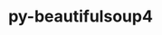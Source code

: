 ---
title: "py-beautifulsoup4"
layout: cache
categories: [package, develop-2024-02-11]
meta: {"versions": ["4.12.2"], "compilers": ["gcc@=11.1.0", "gcc@=11.4.0", "gcc@=9.4.0", "oneapi@=2024.0.0"], "oss": ["ubuntu20.04", "ubuntu22.04"], "platforms": ["linux"], "targets": ["neoverse_v1", "neoverse_v2", "ppc64le", "x86_64_v3"], "stacks": ["data-vis-sdk", "e4s", "e4s-neoverse-v2", "e4s-neoverse_v1", "e4s-oneapi", "e4s-power", "root"], "num_specs": 13, "num_specs_by_stack": {"e4s-neoverse_v1": 2, "root": 13, "e4s-power": 2, "data-vis-sdk": 2, "e4s": 3, "e4s-neoverse-v2": 2, "e4s-oneapi": 2}}
spec_details: [{"hash": "qlakzalvuf72lx5rumasvhq4vidzv7fv", "compiler": "gcc@=11.4.0", "versions": ["4.12.2"], "os": "ubuntu20.04", "platform": "linux", "target": "neoverse_v1", "variants": ["build_system=python_pip", "~html5lib", "~lxml"], "stacks": ["e4s-neoverse_v1", "root"], "size": "-", "tarball": "https://binaries.spack.io/releases/develop-2024-02-11/build_cache/linux-ubuntu20.04-neoverse_v1/gcc-11.4.0/py-beautifulsoup4-4.12.2/linux-ubuntu20.04-neoverse_v1-gcc-11.4.0-py-beautifulsoup4-4.12.2-qlakzalvuf72lx5rumasvhq4vidzv7fv.spack"}, {"hash": "snbkjkn2fertnkmuzpuhhbyfpujuuamy", "compiler": "gcc@=11.4.0", "versions": ["4.12.2"], "os": "ubuntu20.04", "platform": "linux", "target": "neoverse_v1", "variants": ["build_system=python_pip", "~html5lib", "~lxml"], "stacks": ["e4s-neoverse_v1", "root"], "size": "-", "tarball": "https://binaries.spack.io/releases/develop-2024-02-11/build_cache/linux-ubuntu20.04-neoverse_v1/gcc-11.4.0/py-beautifulsoup4-4.12.2/linux-ubuntu20.04-neoverse_v1-gcc-11.4.0-py-beautifulsoup4-4.12.2-snbkjkn2fertnkmuzpuhhbyfpujuuamy.spack"}, {"hash": "oicecqjgdqpbqwkw55v6m6uj2kyssrc6", "compiler": "gcc@=9.4.0", "versions": ["4.12.2"], "os": "ubuntu20.04", "platform": "linux", "target": "ppc64le", "variants": ["build_system=python_pip", "~html5lib", "~lxml"], "stacks": ["root", "e4s-power"], "size": "-", "tarball": "https://binaries.spack.io/releases/develop-2024-02-11/build_cache/linux-ubuntu20.04-ppc64le/gcc-9.4.0/py-beautifulsoup4-4.12.2/linux-ubuntu20.04-ppc64le-gcc-9.4.0-py-beautifulsoup4-4.12.2-oicecqjgdqpbqwkw55v6m6uj2kyssrc6.spack"}, {"hash": "m5dygm5leiugyv6z6gmf3u37im72gjyc", "compiler": "gcc@=9.4.0", "versions": ["4.12.2"], "os": "ubuntu20.04", "platform": "linux", "target": "ppc64le", "variants": ["build_system=python_pip", "~html5lib", "~lxml"], "stacks": ["root", "e4s-power"], "size": "-", "tarball": "https://binaries.spack.io/releases/develop-2024-02-11/build_cache/linux-ubuntu20.04-ppc64le/gcc-9.4.0/py-beautifulsoup4-4.12.2/linux-ubuntu20.04-ppc64le-gcc-9.4.0-py-beautifulsoup4-4.12.2-m5dygm5leiugyv6z6gmf3u37im72gjyc.spack"}, {"hash": "aryjljy4lo7iwbysv4oi6h33sxjrv2s3", "compiler": "gcc@=11.1.0", "versions": ["4.12.2"], "os": "ubuntu20.04", "platform": "linux", "target": "x86_64_v3", "variants": ["build_system=python_pip", "~html5lib", "~lxml"], "stacks": ["data-vis-sdk", "root"], "size": "-", "tarball": "https://binaries.spack.io/releases/develop-2024-02-11/build_cache/linux-ubuntu20.04-x86_64_v3/gcc-11.1.0/py-beautifulsoup4-4.12.2/linux-ubuntu20.04-x86_64_v3-gcc-11.1.0-py-beautifulsoup4-4.12.2-aryjljy4lo7iwbysv4oi6h33sxjrv2s3.spack"}, {"hash": "z2yjpach4ztlcitdojb5na2eo2plm3fw", "compiler": "gcc@=11.1.0", "versions": ["4.12.2"], "os": "ubuntu20.04", "platform": "linux", "target": "x86_64_v3", "variants": ["build_system=python_pip", "~html5lib", "~lxml"], "stacks": ["data-vis-sdk", "root"], "size": "-", "tarball": "https://binaries.spack.io/releases/develop-2024-02-11/build_cache/linux-ubuntu20.04-x86_64_v3/gcc-11.1.0/py-beautifulsoup4-4.12.2/linux-ubuntu20.04-x86_64_v3-gcc-11.1.0-py-beautifulsoup4-4.12.2-z2yjpach4ztlcitdojb5na2eo2plm3fw.spack"}, {"hash": "oz3wh6nkaxxhngpvb2ygagc7rvlczbqt", "compiler": "gcc@=11.4.0", "versions": ["4.12.2"], "os": "ubuntu20.04", "platform": "linux", "target": "x86_64_v3", "variants": ["build_system=python_pip", "~html5lib", "~lxml"], "stacks": ["root", "e4s"], "size": "-", "tarball": "https://binaries.spack.io/releases/develop-2024-02-11/build_cache/linux-ubuntu20.04-x86_64_v3/gcc-11.4.0/py-beautifulsoup4-4.12.2/linux-ubuntu20.04-x86_64_v3-gcc-11.4.0-py-beautifulsoup4-4.12.2-oz3wh6nkaxxhngpvb2ygagc7rvlczbqt.spack"}, {"hash": "dhn27sz4fqaipga3twjrpptkg6277hnj", "compiler": "gcc@=11.4.0", "versions": ["4.12.2"], "os": "ubuntu20.04", "platform": "linux", "target": "x86_64_v3", "variants": ["build_system=python_pip", "~html5lib", "~lxml"], "stacks": ["root", "e4s"], "size": "-", "tarball": "https://binaries.spack.io/releases/develop-2024-02-11/build_cache/linux-ubuntu20.04-x86_64_v3/gcc-11.4.0/py-beautifulsoup4-4.12.2/linux-ubuntu20.04-x86_64_v3-gcc-11.4.0-py-beautifulsoup4-4.12.2-dhn27sz4fqaipga3twjrpptkg6277hnj.spack"}, {"hash": "c6c32n6tpqh3ycpsif27ahsxxzwppftx", "compiler": "gcc@=11.4.0", "versions": ["4.12.2"], "os": "ubuntu20.04", "platform": "linux", "target": "x86_64_v3", "variants": ["build_system=python_pip", "~html5lib", "~lxml"], "stacks": ["root", "e4s"], "size": "-", "tarball": "https://binaries.spack.io/releases/develop-2024-02-11/build_cache/linux-ubuntu20.04-x86_64_v3/gcc-11.4.0/py-beautifulsoup4-4.12.2/linux-ubuntu20.04-x86_64_v3-gcc-11.4.0-py-beautifulsoup4-4.12.2-c6c32n6tpqh3ycpsif27ahsxxzwppftx.spack"}, {"hash": "44jleaz7e6rkf6hbes4x3cfbfwnmdsav", "compiler": "gcc@=11.4.0", "versions": ["4.12.2"], "os": "ubuntu22.04", "platform": "linux", "target": "neoverse_v2", "variants": ["build_system=python_pip", "~html5lib", "~lxml"], "stacks": ["root", "e4s-neoverse-v2"], "size": "-", "tarball": "https://binaries.spack.io/releases/develop-2024-02-11/build_cache/linux-ubuntu22.04-neoverse_v2/gcc-11.4.0/py-beautifulsoup4-4.12.2/linux-ubuntu22.04-neoverse_v2-gcc-11.4.0-py-beautifulsoup4-4.12.2-44jleaz7e6rkf6hbes4x3cfbfwnmdsav.spack"}, {"hash": "ehcfko64jsj4kxuoampebfq7urrjf633", "compiler": "gcc@=11.4.0", "versions": ["4.12.2"], "os": "ubuntu22.04", "platform": "linux", "target": "neoverse_v2", "variants": ["build_system=python_pip", "~html5lib", "~lxml"], "stacks": ["root", "e4s-neoverse-v2"], "size": "-", "tarball": "https://binaries.spack.io/releases/develop-2024-02-11/build_cache/linux-ubuntu22.04-neoverse_v2/gcc-11.4.0/py-beautifulsoup4-4.12.2/linux-ubuntu22.04-neoverse_v2-gcc-11.4.0-py-beautifulsoup4-4.12.2-ehcfko64jsj4kxuoampebfq7urrjf633.spack"}, {"hash": "cgy7qr5loufolecgsinywbptahmhrfib", "compiler": "oneapi@=2024.0.0", "versions": ["4.12.2"], "os": "ubuntu22.04", "platform": "linux", "target": "x86_64_v3", "variants": ["build_system=python_pip", "~html5lib", "~lxml"], "stacks": ["e4s-oneapi", "root"], "size": "-", "tarball": "https://binaries.spack.io/releases/develop-2024-02-11/build_cache/linux-ubuntu22.04-x86_64_v3/oneapi-2024.0.0/py-beautifulsoup4-4.12.2/linux-ubuntu22.04-x86_64_v3-oneapi-2024.0.0-py-beautifulsoup4-4.12.2-cgy7qr5loufolecgsinywbptahmhrfib.spack"}, {"hash": "jmjn5tpmeliysph5ygc47g4pzpuyo3se", "compiler": "oneapi@=2024.0.0", "versions": ["4.12.2"], "os": "ubuntu22.04", "platform": "linux", "target": "x86_64_v3", "variants": ["build_system=python_pip", "~html5lib", "~lxml"], "stacks": ["e4s-oneapi", "root"], "size": "-", "tarball": "https://binaries.spack.io/releases/develop-2024-02-11/build_cache/linux-ubuntu22.04-x86_64_v3/oneapi-2024.0.0/py-beautifulsoup4-4.12.2/linux-ubuntu22.04-x86_64_v3-oneapi-2024.0.0-py-beautifulsoup4-4.12.2-jmjn5tpmeliysph5ygc47g4pzpuyo3se.spack"}]
---